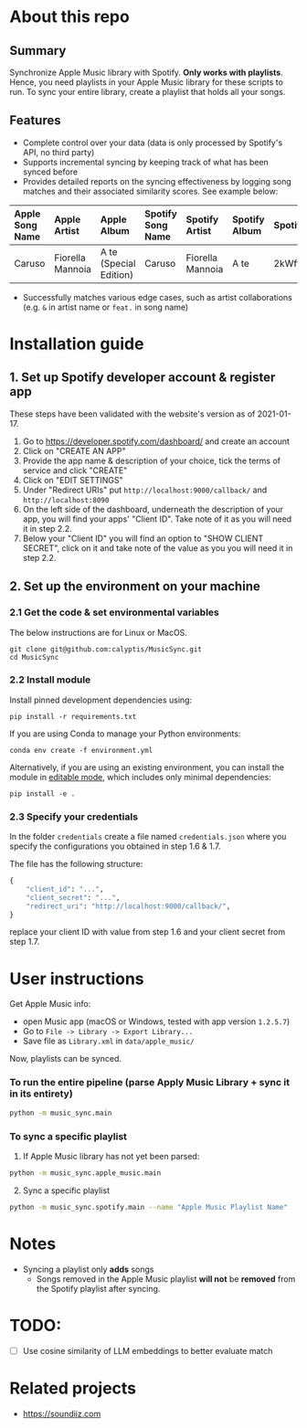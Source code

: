 # About this repo

## Summary
Synchronize Apple Music library with Spotify.
**Only works with playlists**. Hence, you need playlists in your Apple Music library for these scripts to run.
To sync your entire library, create a playlist that holds all your songs.

## Features
- Complete control over your data (data is only processed by Spotify's API, no third party)
- Supports incremental syncing by keeping track of what has been synced before
- Provides detailed reports on the syncing effectiveness by logging song matches and their associated similarity scores.
  See example below:

| Apple Song Name   | Apple Artist     | Apple Album            | Spotify Song Name   | Spotify Artist   | Spotify Album   | Spotify Track ID       | Total Similarity | Song Similarity | Artist Similarity | Album Similarity |
|:------------------|:-----------------|:-----------------------|:--------------------|:-----------------|:----------------|:-----------------------|-----------------:|----------------:|------------------:|-----------------:|
| Caruso            | Fiorella Mannoia | A te (Special Edition) | Caruso              | Fiorella Mannoia | A te            | 2kWftUZ8PxLQtRvrHX3cIe |             0.68 |            0.83 |              0.88 |              0.3 |

- Successfully matches various edge cases, such as artist collaborations (e.g. `&` in artist name or `feat.` in song name)

# Installation guide

## 1. Set up Spotify developer account & register app

These steps have been validated with the website's version as of 2021-01-17.

1. Go to https://developer.spotify.com/dashboard/ and create an account
2. Click on "CREATE AN APP"
3. Provide the app name & description of your choice, tick the terms of service and click "CREATE"
4. Click on "EDIT SETTINGS"
5. Under "Redirect URIs" put `http://localhost:9000/callback/` and `http://localhost:8090`
6. On the left side of the dashboard, underneath the description of your app, you will find your apps' "Client ID".
   Take note of it as you will need it in step 2.2.
7. Below your "Client ID" you will find an option to "SHOW CLIENT SECRET", click on it and take note of the value as you
   you will need it in step 2.2.

## 2. Set up the environment on your machine

### 2.1 Get the code & set environmental variables

The below instructions are for Linux or MacOS.

```commandline
git clone git@github.com:calyptis/MusicSync.git
cd MusicSync
```

### 2.2 Install module

Install pinned development dependencies using:

```
pip install -r requirements.txt
```

If you are using Conda to manage your Python environments:

```
conda env create -f environment.yml
```

Alternatively, if you are using an existing environment, you can install the module in [editable mode](https://setuptools.pypa.io/en/latest/userguide/development_mode.html), which includes only minimal dependencies:

```
pip install -e .
```


### 2.3 Specify your credentials

In the folder `credentials` create a file named `credentials.json`
where you specify the configurations you obtained in step 1.6 & 1.7.

The file has the following structure:

```python
{
	"client_id": "...",
	"client_secret": "...",
	"redirect_uri": "http://localhost:9000/callback/",
}
```

replace your client ID with value from step 1.6 and your client secret from step 1.7.


# User instructions

Get Apple Music info:
- open Music app (macOS or Windows, tested with app version `1.2.5.7`)
- Go to `File -> Library -> Export Library...`
- Save file as `Library.xml` in `data/apple_music/`

Now, playlists can be synced.

### To run the entire pipeline (parse Apply Music Library + sync it in its entirety)
```bash
python -m music_sync.main
```

### To sync a specific playlist
1. If Apple Music library has not yet been parsed:

```bash
python -m music_sync.apple_music.main
```

2. Sync a specific playlist

```bash
python -m music_sync.spotify.main --name "Apple Music Playlist Name"
```

# Notes
- Syncing a playlist only **adds** songs
  - Songs removed in the Apple Music playlist **will not** be **removed** from the Spotify playlist after syncing.

# TODO:
- [ ] Use cosine similarity of LLM embeddings to better evaluate match

# Related projects
- https://soundiiz.com
